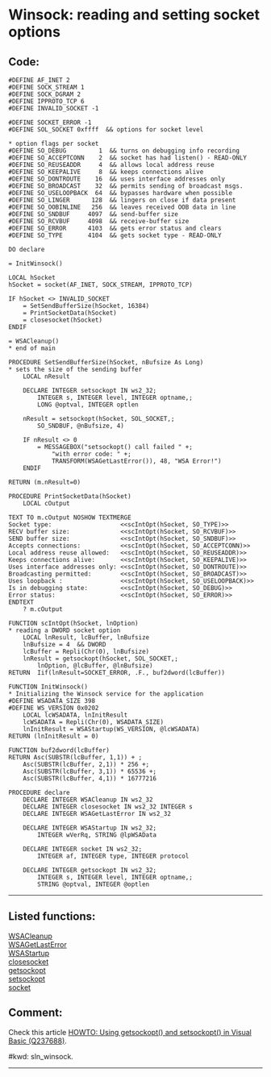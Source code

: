 
# Winsock: reading and setting socket options

## Code:
```foxpro  
#DEFINE AF_INET 2
#DEFINE SOCK_STREAM 1
#DEFINE SOCK_DGRAM 2
#DEFINE IPPROTO_TCP 6
#DEFINE INVALID_SOCKET -1

#DEFINE SOCKET_ERROR -1
#DEFINE SOL_SOCKET 0xffff  && options for socket level

* option flags per socket
#DEFINE SO_DEBUG         1  && turns on debugging info recording
#DEFINE SO_ACCEPTCONN    2  && socket has had listen() - READ-ONLY
#DEFINE SO_REUSEADDR     4  && allows local address reuse
#DEFINE SO_KEEPALIVE     8  && keeps connections alive
#DEFINE SO_DONTROUTE    16  && uses interface addresses only
#DEFINE SO_BROADCAST    32  && permits sending of broadcast msgs.
#DEFINE SO_USELOOPBACK  64  && bypasses hardware when possible
#DEFINE SO_LINGER      128  && lingers on close if data present
#DEFINE SO_OOBINLINE   256  && leaves received OOB data in line
#DEFINE SO_SNDBUF     4097  && send-buffer size
#DEFINE SO_RCVBUF     4098  && receive-buffer size
#DEFINE SO_ERROR      4103  && gets error status and clears
#DEFINE SO_TYPE       4104  && gets socket type - READ-ONLY

DO declare

= InitWinsock()

LOCAL hSocket
hSocket = socket(AF_INET, SOCK_STREAM, IPPROTO_TCP)

IF hSocket <> INVALID_SOCKET
	= SetSendBufferSize(hSocket, 16384)
	= PrintSocketData(hSocket)
	= closesocket(hSocket)
ENDIF

= WSACleanup()
* end of main

PROCEDURE SetSendBufferSize(hSocket, nBufsize As Long)
* sets the size of the sending buffer
	LOCAL nResult

	DECLARE INTEGER setsockopt IN ws2_32;
		INTEGER s, INTEGER level, INTEGER optname,;
		LONG @optval, INTEGER optlen

	nResult = setsockopt(hSocket, SOL_SOCKET,;
		SO_SNDBUF, @nBufsize, 4)

	IF nResult <> 0
		= MESSAGEBOX("setsockopt() call failed " +;
			"with error code: " +;
			TRANSFORM(WSAGetLastError()), 48, "WSA Error!")
	ENDIF

RETURN (m.nResult=0)

PROCEDURE PrintSocketData(hSocket)
	LOCAL cOutput

TEXT TO m.cOutput NOSHOW TEXTMERGE
Socket type:                   <<scIntOpt(hSocket, SO_TYPE)>>
RECV buffer size:              <<scIntOpt(hSocket, SO_RCVBUF)>>
SEND buffer size:              <<scIntOpt(hSocket, SO_SNDBUF)>>
Accepts connections:           <<scIntOpt(hSocket, SO_ACCEPTCONN)>>
Local address reuse allowed:   <<scIntOpt(hSocket, SO_REUSEADDR)>>
Keeps connections alive:       <<scIntOpt(hSocket, SO_KEEPALIVE)>>
Uses interface addresses only: <<scIntOpt(hSocket, SO_DONTROUTE)>>
Broadcasting permitted:        <<scIntOpt(hSocket, SO_BROADCAST)>>
Uses loopback :                <<scIntOpt(hSocket, SO_USELOOPBACK)>>
Is in debugging state:         <<scIntOpt(hSocket, SO_DEBUG)>>
Error status:                  <<scIntOpt(hSocket, SO_ERROR)>>
ENDTEXT
	? m.cOutput

FUNCTION scIntOpt(hSocket, lnOption)
* reading a DWORD socket option
	LOCAL lnResult, lcBuffer, lnBufsize
	lnBufsize = 4  && DWORD
	lcBuffer = Repli(Chr(0), lnBufsize)
	lnResult = getsockopt(hSocket, SOL_SOCKET,;
		lnOption, @lcBuffer, @lnBufsize)
RETURN  Iif(lnResult=SOCKET_ERROR, .F., buf2dword(lcBuffer))

FUNCTION InitWinsock()
* Initializing the Winsock service for the application
#DEFINE WSADATA_SIZE 398
#DEFINE WS_VERSION 0x0202
	LOCAL lcWSADATA, lnInitResult
	lcWSADATA = Repli(Chr(0), WSADATA_SIZE)
	lnInitResult = WSAStartup(WS_VERSION, @lcWSADATA)
RETURN (lnInitResult = 0)

FUNCTION buf2dword(lcBuffer)
RETURN Asc(SUBSTR(lcBuffer, 1,1)) + ;
	Asc(SUBSTR(lcBuffer, 2,1)) * 256 +;
	Asc(SUBSTR(lcBuffer, 3,1)) * 65536 +;
	Asc(SUBSTR(lcBuffer, 4,1)) * 16777216

PROCEDURE declare
	DECLARE INTEGER WSACleanup IN ws2_32
	DECLARE INTEGER closesocket IN ws2_32 INTEGER s
	DECLARE INTEGER WSAGetLastError IN ws2_32

	DECLARE INTEGER WSAStartup IN ws2_32;
		INTEGER wVerRq, STRING @lpWSAData

	DECLARE INTEGER socket IN ws2_32;
		INTEGER af, INTEGER type, INTEGER protocol

	DECLARE INTEGER getsockopt IN ws2_32;
		INTEGER s, INTEGER level, INTEGER optname,;
		STRING @optval, INTEGER @optlen  
```  
***  


## Listed functions:
[WSACleanup](../libraries/ws2_32/WSACleanup.md)  
[WSAGetLastError](../libraries/ws2_32/WSAGetLastError.md)  
[WSAStartup](../libraries/ws2_32/WSAStartup.md)  
[closesocket](../libraries/ws2_32/closesocket.md)  
[getsockopt](../libraries/ws2_32/getsockopt.md)  
[setsockopt](../libraries/ws2_32/setsockopt.md)  
[socket](../libraries/ws2_32/socket.md)  

## Comment:
Check this article <a href="http://support.microsoft.com/default.aspx?scid=kb;EN-US;q237688">HOWTO: Using getsockopt() and setsockopt() in Visual Basic (Q237688)</a>.  
  
#kwd: sln_winsock.  
  
***  

